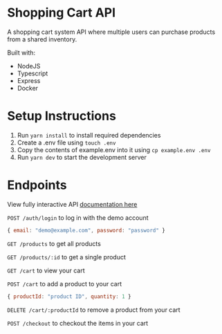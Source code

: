 # Shopping Cart API

A shopping cart system API where multiple users can purchase products from a shared inventory.

Built with:

- NodeJS
- Typescript
- Express
- Docker

# Setup Instructions

1. Run `yarn install` to install required dependencies
2. Create a .env file using `touch .env`
3. Copy the contents of example.env into it using `cp example.env .env`
4. Run `yarn dev` to start the development server

# Endpoints

View fully interactive API [documentation here](https://documenter.getpostman.com/view/24975827/2sAY4sj4Nt)

`POST /auth/login` to log in with the demo account

```js
{ email: "demo@example.com", password: "password" }
```

`GET /products` to get all products

`GET /products/:id` to get a single product

`GET /cart` to view your cart

`POST /cart` to add a product to your cart

```js
{ productId: "product ID", quantity: 1 }
```

`DELETE /cart/:productId` to remove a product from your cart

`POST /checkout` to checkout the items in your cart
